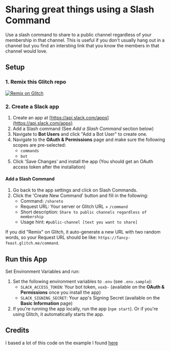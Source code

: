 # Sharing great things using a Slash Command

Use a slash command to share to a public channel regardless of your membership in that channel. This is useful if you don't usually hang out in a channel but you find an intersting link that you know the members in that channel would love.

## Setup

### 1. Remix this Glitch repo

[![Remix on Glitch](https://cdn.glitch.com/2703baf2-b643-4da7-ab91-7ee2a2d00b5b%2Fremix-button.svg)](https://glitch.com/edit/#!/remix/slack-slash-command-and-dialogs-blueprint)

### 2. Create a Slack app

1. Create an app at [https://api.slack.com/apps](https://api.slack.com/apps)
2. Add a Slash command (See *Add a Slash Command* section below)
3. Navigate to **Bot Users** and click "Add a Bot User" to create one.
4. Navigate to the **OAuth & Permissions** page and make sure the following scopes are pre-selected:
    * `commands`
    * `bot`
5. Click 'Save Changes' and install the app (You should get an OAuth access token after the installation)

#### Add a Slash Command
1. Go back to the app settings and click on Slash Commands.
1. Click the 'Create New Command' button and fill in the following:
    * Command: `/shareto`
    * Request URL: Your server or Glitch URL + `/command`
    * Short description: `Share to public channels regardless of membership`
    * Usage hint: `#public-channel [text you want to share]`

If you did "Remix" on Glitch, it auto-generate a new URL with two random words, so your Request URL should be like: `https://fancy-feast.glitch.me/command`. 


## Run this App

Set Environment Variables and run:

1. Set the following environment variables to `.env` (see `.env.sample`):
    * `SLACK_ACCESS_TOKEN`: Your bot token, `xoxb-` (available on the **OAuth & Permissions** once you install the app)
    * `SLACK_SIGNING_SECRET`: Your app's Signing Secret (available on the **Basic Information** page)
2. If you're running the app locally, run the app (`npm start`). Or if you're using Glitch, it automatically starts the app.

## Credits

I based a lot of this code on the example I found [here](https://glitch.com/~slack-slash-command-and-dialogs-blueprint)